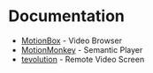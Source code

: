 # Documentation

- [MotionBox](MotionBox/README.md) - Video Browser
- [MotionMonkey](MotionMonkey/README.md) - Semantic Player
- [tevolution](tevolution/README.md) - Remote Video Screen
